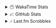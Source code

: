 <details>
  <summary>🕐 WakaTime Stats</summary><br/>

<!--START_SECTION:waka-->
![Code Time](http://img.shields.io/badge/Code%20Time-70%20hrs%2020%20mins-blue)

![Profile Views](http://img.shields.io/badge/Profile%20Views-0-blue)

![Lines of code](https://img.shields.io/badge/From%20Hello%20World%20I%27ve%20Written-3.4%20million%20lines%20of%20code-blue)

**🐱 My GitHub Data** 

> 📦 517.8 kB Used in GitHub's Storage 
 > 
> 🏆 837 Contributions in the Year 2025
 > 
> 💼 Opted to Hire
 > 
> 📜 11 Public Repositories 
 > 
> 🔑 14 Private Repositories 
 > 
**I'm an Early 🐤** 

```text
🌞 Morning                1385 commits        ██░░░░░░░░░░░░░░░░░░░░░░░   09.98 % 
🌆 Daytime                5567 commits        ██████████░░░░░░░░░░░░░░░   40.13 % 
🌃 Evening                5317 commits        ██████████░░░░░░░░░░░░░░░   38.33 % 
🌙 Night                  1604 commits        ███░░░░░░░░░░░░░░░░░░░░░░   11.56 % 
```
📅 **I'm Most Productive on Monday** 

```text
Monday                   2343 commits        ████░░░░░░░░░░░░░░░░░░░░░   16.89 % 
Tuesday                  1769 commits        ███░░░░░░░░░░░░░░░░░░░░░░   12.75 % 
Wednesday                1736 commits        ███░░░░░░░░░░░░░░░░░░░░░░   12.51 % 
Thursday                 2169 commits        ████░░░░░░░░░░░░░░░░░░░░░   15.63 % 
Friday                   1477 commits        ███░░░░░░░░░░░░░░░░░░░░░░   10.65 % 
Saturday                 2042 commits        ████░░░░░░░░░░░░░░░░░░░░░   14.72 % 
Sunday                   2337 commits        ████░░░░░░░░░░░░░░░░░░░░░   16.85 % 
```


📊 **This Week I Spent My Time On** 

```text
🕑︎ Time Zone: Asia/Barnaul

💬 Programming Languages: 
PHP                      10 hrs 45 mins      ██████████████░░░░░░░░░░░   56.64 % 
Smarty                   4 hrs 17 mins       ██████░░░░░░░░░░░░░░░░░░░   22.56 % 
Text                     52 mins             █░░░░░░░░░░░░░░░░░░░░░░░░   04.60 % 
GitIgnore file           43 mins             █░░░░░░░░░░░░░░░░░░░░░░░░   03.78 % 
Twig                     27 mins             █░░░░░░░░░░░░░░░░░░░░░░░░   02.37 % 

🔥 Editors: 
PhpStorm                 19 hrs              █████████████████████████   100.00 % 

💻 Operating System: 
Windows                  19 hrs              █████████████████████████   100.00 % 
```

**I Mostly Code in PHP** 

```text
PHP                      24 repos            █████████████░░░░░░░░░░░░   51.06 % 
Batchfile                11 repos            ██████░░░░░░░░░░░░░░░░░░░   23.40 % 
HTML                     3 repos             ██░░░░░░░░░░░░░░░░░░░░░░░   06.38 % 
Twig                     1 repo              █░░░░░░░░░░░░░░░░░░░░░░░░   02.13 % 
Pawn                     1 repo              █░░░░░░░░░░░░░░░░░░░░░░░░   02.13 % 
```




 Last Updated on 06/03/2025 00:57:38 UTC
<!--END_SECTION:waka-->
</details>

<details>
  <summary>📈 GitHub Stats</summary><br/>

[![belomaxorka's GitHub stats](https://github-readme-stats.vercel.app/api?username=belomaxorka&theme=buefy)](https://github.com/belomaxorka)
</details>

<details>
  <summary>🎶 Last.fm Scrobbles</summary><br/>

![My scrobbles](https://lastfm-recently-played.vercel.app/api?user=belomaxorka&show_user=header&count=3&footer_style=normal_stats)
</details>
